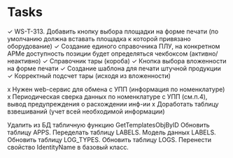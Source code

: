 # Tasks

✓ WS-T-313. Добавить кнопку выбора площадки на форме печати (по умолчанию должна вставать площадка к которой привязано оборудование)
✓ Создание единого справочника ПЛУ, на конкретном АРМе доступность позиции будет определяться чекбоксом (активно/неактивно)
✓ Справочник тары (короба)
✓ Кнопка выбора вложенности на форме печати
✓ Создание шаблона для печати штучной продукции
✓ Корректный подсчет тары (исходя из вложенности)

x Нужен web-сервис для обмена с УПП (информация по номенклатуре)
x Периодическая сверка данных по номенклатуре с УПП (см.п.4), вывод предупреждения о расхождении инф-ии
x Доработать таблицу взвешиваний (учет всей необходимой информации)

Удалить из БД табличную функцию GetTemplatesObjByID
Обновить таблицу APPS.
Переделать таблицу LABELS.
Модель данных LABELS.
Обновить таблицу LOG_TYPES.
Обновить таблицу LOGS.
Перенести свойство IdentityName в базовый класс.
